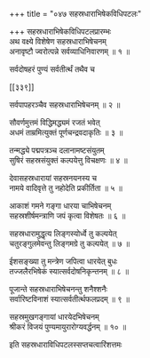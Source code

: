 +++
title = "०४७ सहस्रधाराभिषेकविधिपटलः"

+++
सहस्रधाराभिषेकविधिपटलप्रारम्भः  
अथ वक्ष्ये विशेषेण सहस्रधाराभिषेचनम्  
अनावृष्टौ ज्वरोत्पन्ने सर्वव्याधिनिवारणम् ॥ १ ॥


सर्वदोषहरं पुण्यं सर्वतीर्त्थं तथैव च  

[[३३९]]  

सर्वपापहरञ्चैव सहस्रधाराभिषेचनम् ॥ २ ॥


सौवर्णमुत्तमं विद्धिमद्ध्यमं रजतं भवेत्  
अधमं ताम्रमित्युक्तं पूर्णचन्द्रवदाकृतिः ॥ ३ ॥


तन्मद्ध्ये पद्मपत्रञ्च दलानामष्टसंयुतम्  
सुषिरं सहस्रसंयुक्तं कल्पयेत्तु विचक्षणः ॥ ४ ॥


देवासहस्रधारायां सहस्रनयनस्य च  
नामये वादिवृत्ते तु नहोदेति प्रकीर्तिता ॥ ५ ॥


आकाशं गमने गङ्गा धारया चाभिषेचनम्  
सहस्रशीर्षमन्त्राणि जपं कृत्वा विशेषतः ॥ ६ ॥


सहस्रधारामुद्धृत्य लिङ्गस्योर्ध्वे तु कल्पयेत्  
चतुरङ्गुलमेवन्तु लिङ्गमग्रे तु कल्पयेत् ॥ ७ ॥


ईशसङ्ख्या तु मन्त्रेण जपित्वा धारयेत् बुधः  
तज्जलैरभिषेकं स्यात्सर्वदोषनिकृन्तनम् ॥ ८ ॥


पूजान्ते सहस्रधाराभिषेचनन्तु शनैश्शनैः  
सर्वारिष्टविनाशं स्यात्सर्वतीर्त्थफलप्रदम् ॥ ९ ॥


सहस्रमुखगङ्गायां धारयेदभिषेचनम्  
श्रीकरं विजयं पुण्यमायुरारोग्यवर्द्धनम् ॥ १० ॥


इति सहस्रधाराविधिपटलस्सप्तचत्वारिंशत्तमः  
